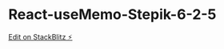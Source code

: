 # React-useMemo-Stepik-6-2-5

[Edit on StackBlitz ⚡️](https://stackblitz.com/edit/stackblitz-starters-1irhfb)